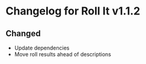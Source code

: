 # Changelog for Roll It v1.1.2

## Changed

* Update dependencies
* Move roll results ahead of descriptions
